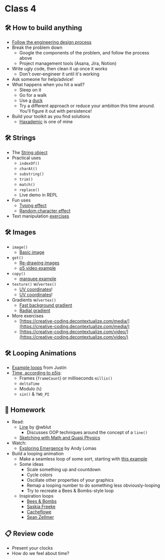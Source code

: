 # Class 4

## 🛠️ How to build anything

- [Follow the engineering design process](../images/engineering-design-process.jfif)
- Break the problem down
  - Google the components of the problem, and follow the process above
  - Project management tools (Asana, Jira, Notion)
- Write ugly code, then clean it up once it works
  - Don't over-engineer it until it's working
- Ask someone for help/advice!
- What happens when you hit a wall?
  - Sleep on it
  - Go for a walk
  - Use [a](https://en.wikipedia.org/wiki/Rubber_duck_debugging) [duck](https://rubberduckdebugging.com/)
  - Try a different approach or reduce your ambition this time around. You'll figure it out with persistence!
- Build your toolkit as you find solutions
  - [Haxademic](https://github.com/cacheflowe/haxademic/) is one of mine

## 🛠️ Strings

- The [String object](https://developer.mozilla.org/en-US/docs/Web/JavaScript/Reference/Global_Objects/String)
- Practical uses
  - `indexOf()`
  - `charAt()`
  - `substring()`
  - `trim()`
  - `match()`
  - `replace()`
  - Live demo in REPL
- Fun uses
  - [Typing effect](https://editor.p5js.org/cacheflowe/sketches/SZuK1L9Ij)
  - [Random character effect](https://editor.p5js.org/cacheflowe/sketches/_HvhP2BON)
- Text manipulation [exercises](https://creative-coding.decontextualize.com/text-and-type/)

## 🛠️ Images

- `image()`
  - [Basic image](https://editor.p5js.org/cacheflowe/sketches/H0JGQe2fu)
- `get()`
  - [Re-drawing images](https://editor.p5js.org/cacheflowe/sketches/RNbj-2IV0)
  - [p5 video example](https://p5js.org/examples/dom-video-pixels.html)
- `copy()`
  - [marquee example](https://editor.p5js.org/cacheflowe/sketches/lXo4uD5fV)
- `texture()` w/`vertex()`
  - [UV coordinates](https://editor.p5js.org/cacheflowe/sketches/DhW4CrQ18)!
  - [UV coordinates](https://editor.p5js.org/cacheflowe/sketches/eOxZ6_PJx)!
- Gradients w/`vertex()`
  - [Fast background gradient](https://editor.p5js.org/cacheflowe/sketches/3ToQYymCE)
  - [Radial gradient](https://editor.p5js.org/cacheflowe/sketches/W-vOOSTO6)
- More exercises
  - [https://creative-coding.decontextualize.com/media/](https://creative-coding.decontextualize.com/media/)
  - [https://creative-coding.decontextualize.com/video/](https://creative-coding.decontextualize.com/video/)

## 🛠️ Looping Animations

- [Example loops](https://cacheflowe.com/art/digital) from Justin
- [Time, according to p5js](https://editor.p5js.org/cacheflowe/sketches/EdkIstnmFL):
  - Frames (`frameCount`) or milliseconds `millis()`
  - `deltaTime`
  - Modulo (`%`)
  - `sin()` & `TWO_PI`

## 📝 Homework

- Read:
  - [Line](https://wblut.com/line/) by @wblut
    - Discusses OOP techniques around the concept of a `line()`
  - [Sketching with Math and Quasi Physics](https://kynd.github.io/p5sketches/)
- Watch:
  - [Exploring Emergence](https://www.youtube.com/watch?v=gOqOyb51prU) by Andy Lomas
- Build a looping animation
  - Make a seamless loop of some sort, starting with [this example](https://editor.p5js.org/cacheflowe/sketches/AyMfAnXTA)
  - Some ideas
    - Scale something up and countdown
    - Cycle colors
    - Oscillate other properties of your graphics
    - Remap a looping number to do something less obviously-looping
    - Try to recreate a Bees & Bombs-style loop
  - Inspiration loops
    - [Bees & Bombs](https://beesandbombs.tumblr.com/)
    - [Saskia Freeke](https://twitter.com/sasj_nl/status/1292547481432133636)
    - [Cacheflowe](https://cacheflowe.com/art/digital)
    - [Sean Zellmer](https://www.instagram.com/lejeunerenard/)

## 📋 Review code

- Present your clocks
- How do we feel about time?
